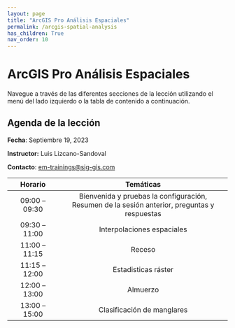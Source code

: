 ```yaml
---
layout: page
title: "ArcGIS Pro Análisis Espaciales"
permalink: /arcgis-spatial-analysis
has_children: True
nav_order: 10
---
```


# ArcGIS Pro Análisis Espaciales

Navegue a través de las diferentes secciones de la lección utilizando el menú del lado izquierdo o la tabla de contenido a continuación.

## Agenda de la lección

**Fecha**: Septiembre 19, 2023

**Instructor:** Luis Lizcano-Sandoval 

**Contacto**: [em-trainings@sig-gis.com](em-trainings@sig-gis.com)

|    Horario    |                                                                                       Temáticas                         |
|:-------------:|:-----------------------------------------------------------------------------------------------------------------------:|
| 09:00 – 09:30 |   Bienvenida y pruebas  la configuración, <br>Resumen de la sesión anterior, preguntas y respuestas                     |
| 09:30 – 11:00 |   Interpolaciones espaciales                                                                                            |
| 11:00 – 11:15 |   Receso                                                                                                                |
| 11:15 – 12:00 |   Estadisticas ráster                                                                                                   |
| 12:00 – 13:00 |   Almuerzo                                                                                                              |
| 13:00 – 15:00 |   Clasificación de manglares                                                                                            |

